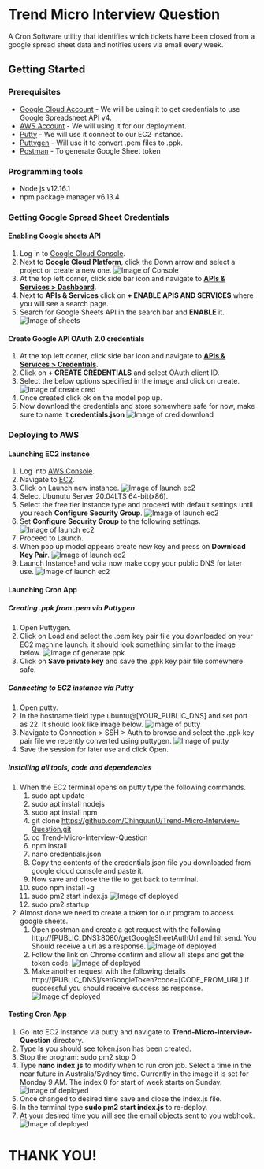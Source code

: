 # Trend Micro Interview Question

A Cron Software utility that identifies which tickets have been closed from a google spread sheet data and notifies users via email every week. 
## Getting Started
### Prerequisites
* [Google Cloud Account](https://cloud.google.com/)  - We will be using it to get credentials to use Google Spreadsheet API v4.
* [AWS Account](https://aws.amazon.com/console/) - We will using it for our deployment.
* [Putty](https://www.putty.org/) - We will use it connect to our EC2 instance.
* [Puttygen](https://www.puttygen.com/) - Will use it to convert .pem files to .ppk.
* [Postman](https://www.postman.com/downloads/) - To generate Google Sheet token
### Programming tools
* Node js v12.16.1
* npm package manager v6.13.4
### Getting Google Spread Sheet Credentials
#### Enabling Google sheets API
1. Log in to [Google Cloud Console](https://console.cloud.google.com/).
2. Next to **Google Cloud Platform**, click the Down arrow and select a project or create a new one.
![Image of Console](./images/project-new.PNG)
3. At the top left corner, click side bar icon and navigate to **[APIs & Services > Dashboard](https://console.cloud.google.com/apis/dashboard)**.
4. Next to **APIs & Services** click on **+ ENABLE APIS AND SERVICES** where you will see a search page.
5. Search for Google Sheets API in the search bar and **ENABLE** it.
![Image of sheets](./images/google-sheets.PNG)

#### Create Google API OAuth 2.0 credentials
1. At the top left corner, click side bar icon and navigate to **[APIs & Services > Credentials](https://console.cloud.google.com/apis/credentials)**.
2. Click on **+ CREATE CREDENTIALS** and select OAuth client ID.
3. Select the below options specified in the image and click on create.
![Image of create cred](./images/create-cred.PNG)
4. Once created click ok on the model pop up.
5. Now download the credentials and store somewhere safe for now, make sure to name it **credentials.json**
![Image of cred download](./images/download-cred.PNG)

### Deploying to AWS

#### Launching EC2 instance
1. Log into [AWS Console](https://aws.amazon.com/console/).
2. Navigate to [EC2](https://console.aws.amazon.com/ec2/v2).
3. Click on Launch new instance.
![Image of launch ec2](./images/launch-ec2.PNG)
4. Select Ubunutu Server 20.04LTS 64-bit(x86).
5. Select the free tier instance type and proceed with default settings until you reach **Configure Security Group**.
![Image of launch ec2](./images/free-tier.PNG)
6. Set **Configure Security Group** to the following settings.
![Image of launch ec2](./images/security.PNG)
7. Proceed to Launch.
8. When pop up model appears create new key and press on **Download Key Pair**.
![Image of launch ec2](./images/key-pair.PNG)
9. Launch Instance! and voila now make copy your public DNS for later use.
![Image of launch ec2](./images/instance.PNG)

#### Launching Cron App

##### Creating .ppk from .pem via Puttygen
1. Open Puttygen.
2. Click on Load and select the .pem key pair file you downloaded on your EC2 machine launch. it should look something similar to the image below.
![Image of generate ppk](./images/generate-ppk.PNG)
3. Click on **Save private key** and save the .ppk key pair file somewhere safe.

##### Connecting to EC2 instance via Putty
1. Open putty.
2. In the hostname field type ubuntu@[YOUR_PUBLIC_DNS] and set port as 22. It should look like image below.
![Image of putty](./images/putty-main.PNG)
3. Navigate to Connection > SSH > Auth to browse and select the .ppk key pair file we recently converted using puttygen.
![Image of putty](./images/putty-key.PNG)
4. Save the session for later use and click Open.

##### Installing all tools, code and dependencies
1. When the EC2 terminal opens on putty type the following commands.
    1. sudo apt update
    2. sudo apt install nodejs
    3. sudo apt install npm
    4. git clone https://github.com/ChinguunU/Trend-Micro-Interview-Question.git
    5. cd Trend-Micro-Interview-Question
    6. npm install
    7. nano credentials.json
    8. Copy the contents of the credentials.json file you downloaded from google cloud console and paste it.
    9. Now save and close the file to get back to terminal.
    10. sudo npm install -g
    11. sudo pm2 start index.js
    ![Image of deployed](./images/deployed.PNG)
    12. sudo pm2 startup
2. Almost done we need to create a token for our program to access google sheets.
    1. Open postman and create a get request with the following 
       http://[PUBLIC_DNS]:8080/getGoogleSheetAuthUrl and hit send.
       You Should receive a url as a response.
    ![Image of deployed](./images/getutl.PNG)
    2. Follow the link on Chrome confirm and allow all steps and get the token code.
    ![Image of deployed](./images/code.PNG)
    3. Make another request with the following details
       http://[PUBLIC_DNS]/setGoogleToken?code=[CODE_FROM_URL]
       If successful you should receive success as response.
    ![Image of deployed](./images/save-code.PNG)

#### Testing Cron App
1. Go into EC2 instance via putty and navigate to **Trend-Micro-Interview-Question** directory.
2. Type **ls** you should see token.json has been created.
3. Stop the program: sudo pm2 stop 0
4. Type **nano index.js** to modify when to run cron job.
   Select a time in the near future in Australia/Sydney time.
   Currently in the image it is set for Monday 9 AM. The 
   index 0 for start of week starts on Sunday.
![Image of deployed](./images/cron.PNG)
5. Once changed to desired time save and close the index.js file.
6. In the terminal type **sudo pm2 start index.js** to re-deploy.
7. At your desired time you will see the email objects sent to you webhook.
![Image of deployed](./images/webhook.PNG)

# THANK YOU!
    


    




